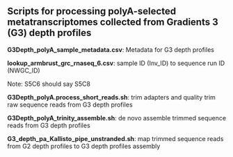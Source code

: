 ## **Scripts for processing polyA-selected metatranscriptomes collected from Gradients 3 (G3) depth profiles**  

**G3Depth_polyA_sample_metadata.csv**: Metadata for G3 depth profiles

**lookup_armbrust_grc_rnaseq_6.csv**: sample ID (Inv_ID) to sequence run ID (NWGC_ID)

Note: S5C6 should say S5C8

**G3Depth_polyA.process_short_reads.sh**: trim adapters and quality trim raw sequence reads from G3 depth profiles

**G3Depth_polyA_trinity_assemble.sh**: de novo assemble trimmed sequence reads from G3 depth profiles

**G3_depth_pa_Kallisto_pipe_unstranded.sh**: map trimmed sequence reads from G2 depth profiles to G3 depth profiles assembly




